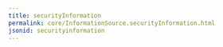 ```yaml
---
title: securityInformation
permalink: core/InformationSource.securityInformation.html
jsonid: securityinformation
---
```

